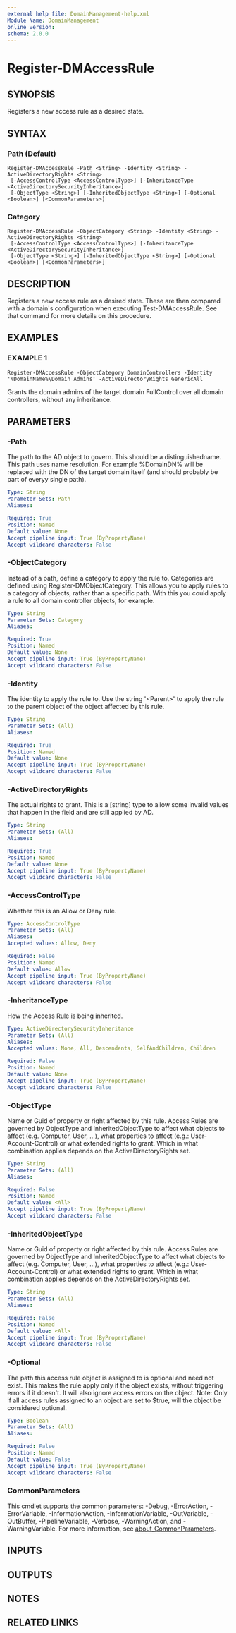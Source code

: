 ```yaml
---
external help file: DomainManagement-help.xml
Module Name: DomainManagement
online version:
schema: 2.0.0
---
```


# Register-DMAccessRule

## SYNOPSIS
Registers a new access rule as a desired state.

## SYNTAX

### Path (Default)
```
Register-DMAccessRule -Path <String> -Identity <String> -ActiveDirectoryRights <String>
 [-AccessControlType <AccessControlType>] [-InheritanceType <ActiveDirectorySecurityInheritance>]
 [-ObjectType <String>] [-InheritedObjectType <String>] [-Optional <Boolean>] [<CommonParameters>]
```

### Category
```
Register-DMAccessRule -ObjectCategory <String> -Identity <String> -ActiveDirectoryRights <String>
 [-AccessControlType <AccessControlType>] [-InheritanceType <ActiveDirectorySecurityInheritance>]
 [-ObjectType <String>] [-InheritedObjectType <String>] [-Optional <Boolean>] [<CommonParameters>]
```

## DESCRIPTION
Registers a new access rule as a desired state.
These are then compared with a domain's configuration when executing Test-DMAccessRule.
See that command for more details on this procedure.

## EXAMPLES

### EXAMPLE 1
```
Register-DMAccessRule -ObjectCategory DomainControllers -Identity '%DomainName%\Domain Admins' -ActiveDirectoryRights GenericAll
```

Grants the domain admins of the target domain FullControl over all domain controllers, without any inheritance.

## PARAMETERS

### -Path
The path to the AD object to govern.
This should be a distinguishedname.
This path uses name resolution.
For example %DomainDN% will be replaced with the DN of the target domain itself (and should probably be part of everyy single path).

```yaml
Type: String
Parameter Sets: Path
Aliases:

Required: True
Position: Named
Default value: None
Accept pipeline input: True (ByPropertyName)
Accept wildcard characters: False
```

### -ObjectCategory
Instead of a path, define a category to apply the rule to.
Categories are defined using Register-DMObjectCategory.
This allows you to apply rules to a category of objects, rather than a specific path.
With this you could apply a rule to all domain controller objects, for example.

```yaml
Type: String
Parameter Sets: Category
Aliases:

Required: True
Position: Named
Default value: None
Accept pipeline input: True (ByPropertyName)
Accept wildcard characters: False
```

### -Identity
The identity to apply the rule to.
Use the string '\<Parent\>' to apply the rule to the parent object of the object affected by this rule.

```yaml
Type: String
Parameter Sets: (All)
Aliases:

Required: True
Position: Named
Default value: None
Accept pipeline input: True (ByPropertyName)
Accept wildcard characters: False
```

### -ActiveDirectoryRights
The actual rights to grant.
This is a \[string\] type to allow some invalid values that happen in the field and are still applied by AD.

```yaml
Type: String
Parameter Sets: (All)
Aliases:

Required: True
Position: Named
Default value: None
Accept pipeline input: True (ByPropertyName)
Accept wildcard characters: False
```

### -AccessControlType
Whether this is an Allow or Deny rule.

```yaml
Type: AccessControlType
Parameter Sets: (All)
Aliases:
Accepted values: Allow, Deny

Required: False
Position: Named
Default value: Allow
Accept pipeline input: True (ByPropertyName)
Accept wildcard characters: False
```

### -InheritanceType
How the Access Rule is being inherited.

```yaml
Type: ActiveDirectorySecurityInheritance
Parameter Sets: (All)
Aliases:
Accepted values: None, All, Descendents, SelfAndChildren, Children

Required: False
Position: Named
Default value: None
Accept pipeline input: True (ByPropertyName)
Accept wildcard characters: False
```

### -ObjectType
Name or Guid of property or right affected by this rule.
Access Rules are governed by ObjectType and InheritedObjectType to affect what objects to affect (e.g.
Computer, User, ...),
what properties to affect (e.g.: User-Account-Control) or what extended rights to grant.
Which in what combination applies depends on the ActiveDirectoryRights set.

```yaml
Type: String
Parameter Sets: (All)
Aliases:

Required: False
Position: Named
Default value: <All>
Accept pipeline input: True (ByPropertyName)
Accept wildcard characters: False
```

### -InheritedObjectType
Name or Guid of property or right affected by this rule.
Access Rules are governed by ObjectType and InheritedObjectType to affect what objects to affect (e.g.
Computer, User, ...),
what properties to affect (e.g.: User-Account-Control) or what extended rights to grant.
Which in what combination applies depends on the ActiveDirectoryRights set.

```yaml
Type: String
Parameter Sets: (All)
Aliases:

Required: False
Position: Named
Default value: <All>
Accept pipeline input: True (ByPropertyName)
Accept wildcard characters: False
```

### -Optional
The path this access rule object is assigned to is optional and need not exist.
This makes the rule apply only if the object exists, without triggering errors if it doesn't.
It will also ignore access errors on the object.
Note: Only if all access rules assigned to an object are set to $true, will the object be considered optional.

```yaml
Type: Boolean
Parameter Sets: (All)
Aliases:

Required: False
Position: Named
Default value: False
Accept pipeline input: True (ByPropertyName)
Accept wildcard characters: False
```

### CommonParameters
This cmdlet supports the common parameters: -Debug, -ErrorAction, -ErrorVariable, -InformationAction, -InformationVariable, -OutVariable, -OutBuffer, -PipelineVariable, -Verbose, -WarningAction, and -WarningVariable. For more information, see [about_CommonParameters](http://go.microsoft.com/fwlink/?LinkID=113216).

## INPUTS

## OUTPUTS

## NOTES

## RELATED LINKS
